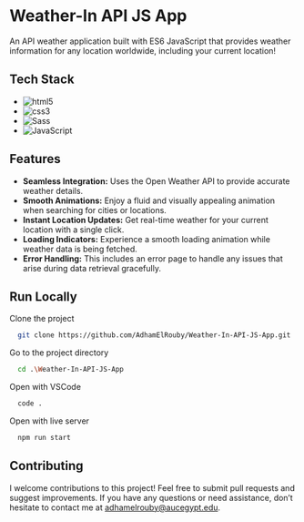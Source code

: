 # Weather-In API JS App

An API weather application built with ES6 JavaScript that provides weather information for any location worldwide, including your current location!

## Tech Stack

- <img src="https://img.shields.io/badge/-HTML5-E34F26?logo=HTML5&logoColor=white&style=flat" alt="html5">
- <img src="https://img.shields.io/badge/-CSS3-1572B6?logo=CSS3&logoColor=white&style=flat" alt="css3">
- <img src="https://img.shields.io/badge/-Sass-CC6699?logo=Sass&logoColor=white&style=flat"  alt="Sass">
- <img src="https://img.shields.io/badge/-JavaScript-F7DF1E?logo=JavaScript&logoColor=white&style=flat" alt="JavaScript">
 
## Features

- **Seamless Integration:** Uses the Open Weather API to provide accurate weather details.
- **Smooth Animations:** Enjoy a fluid and visually appealing animation when searching for cities or locations.
- **Instant Location Updates:** Get real-time weather for your current location with a single click.
- **Loading Indicators:** Experience a smooth loading animation while weather data is being fetched.
- **Error Handling:** This includes an error page to handle any issues that arise during data retrieval gracefully.

## Run Locally

Clone the project

```bash
  git clone https://github.com/AdhamElRouby/Weather-In-API-JS-App.git
```

Go to the project directory

```bash
  cd .\Weather-In-API-JS-App
```

Open with VSCode

```bash
  code .
```

Open with live server

```bash
  npm run start
```

## Contributing

I welcome contributions to this project! Feel free to submit pull requests and suggest improvements. 
If you have any questions or need assistance, don’t hesitate to contact me at adhamelrouby@aucegypt.edu.


